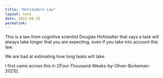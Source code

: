 ```yaml
---
title: "Hofstaders Law"
layout: note
date: 2022-08-20
permalink:
---
```


This is a law from cognitive scientist Douglas Hofstadter that says a task will always take longer that you are expecting, even if you take into account this law.

We are bad at estimating how long tasks will take.  

I first came across this in [[Four-Thousand-Weeks-by-Oliver-Burkeman-2021]].